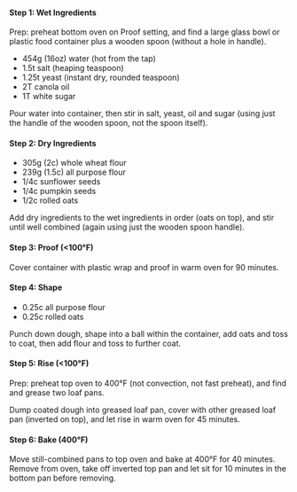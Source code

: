 #### Step 1: Wet Ingredients

Prep: preheat bottom oven on Proof setting, and find a large glass bowl or plastic food container plus a wooden spoon (without a hole in handle).

- 454g (16oz) water (hot from the tap)
- 1.5t salt (heaping teaspoon)
- 1.25t yeast (instant dry, rounded teaspoon)
- 2T canola oil
- 1T white sugar

Pour water into container, then stir in salt, yeast, oil and sugar (using just the handle of the wooden spoon, not the spoon itself).

#### Step 2: Dry Ingredients

- 305g (2c) whole wheat flour
- 239g (1.5c) all purpose flour
- 1/4c sunflower seeds
- 1/4c pumpkin seeds
- 1/2c rolled oats

Add dry ingredients to the wet ingredients in order (oats on top), and stir until well combined (again using just the wooden spoon handle).

#### Step 3: Proof (<100°F)

Cover container with plastic wrap and proof in warm oven for 90 minutes.

#### Step 4: Shape

- 0.25c all purpose flour
- 0.25c rolled oats

Punch down dough, shape into a ball within the container, add oats and toss to coat, then add flour and toss to further coat.

#### Step 5: Rise (<100°F)

Prep: preheat top oven to 400°F (not convection, not fast preheat), and find and grease two loaf pans.

Dump coated dough into greased loaf pan, cover with other greased loaf pan (inverted on top), and let rise in warm oven for 45 minutes.

#### Step 6: Bake (400°F)

Move still-combined pans to top oven and bake at 400°F for 40 minutes. Remove from oven, take off inverted top pan and let sit for 10 minutes in the bottom pan before removing.
